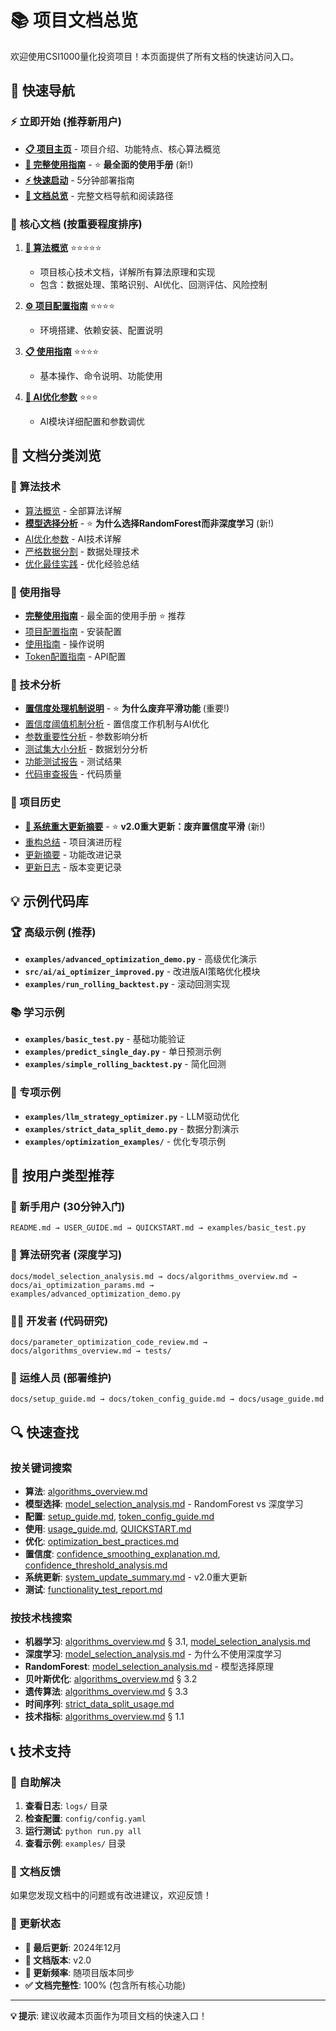 # 📚 项目文档总览

欢迎使用CSI1000量化投资项目！本页面提供了所有文档的快速访问入口。

## 🚀 快速导航

### ⚡ 立即开始 (推荐新用户)
- **[📋 项目主页](README.md)** - 项目介绍、功能特点、核心算法概览
- **[📖 完整使用指南](USER_GUIDE.md)** - ⭐ **最全面的使用手册** (新!)
- **[⚡ 快速启动](QUICKSTART.md)** - 5分钟部署指南
- **[📖 文档总览](DOCS.md)** - 完整文档导航和阅读路径

### 🎯 核心文档 (按重要程度排序)
1. **[🧠 算法概览](docs/algorithms_overview.md)** ⭐⭐⭐⭐⭐
   - 项目核心技术文档，详解所有算法原理和实现
   - 包含：数据处理、策略识别、AI优化、回测评估、风险控制
   
2. **[⚙️ 项目配置指南](docs/setup_guide.md)** ⭐⭐⭐⭐
   - 环境搭建、依赖安装、配置说明
   
3. **[📋 使用指南](docs/usage_guide.md)** ⭐⭐⭐⭐
   - 基本操作、命令说明、功能使用

4. **[🤖 AI优化参数](docs/ai_optimization_params.md)** ⭐⭐⭐
   - AI模块详细配置和参数调优

## 📁 文档分类浏览

### 🎯 算法技术
- [算法概览](docs/algorithms_overview.md) - 全部算法详解
- **[模型选择分析](docs/model_selection_analysis.md)** - ⭐ **为什么选择RandomForest而非深度学习** (新!)
- [AI优化参数](docs/ai_optimization_params.md) - AI技术详解
- [严格数据分割](docs/strict_data_split_usage.md) - 数据处理技术
- [优化最佳实践](docs/optimization_best_practices.md) - 优化经验总结

### 📖 使用指导
- **[完整使用指南](USER_GUIDE.md)** - 最全面的使用手册 ⭐ 推荐
- [项目配置指南](docs/setup_guide.md) - 安装配置
- [使用指南](docs/usage_guide.md) - 操作说明
- [Token配置指南](docs/token_config_guide.md) - API配置

### 🔬 技术分析
- **[置信度处理机制说明](docs/confidence_smoothing_explanation.md)** - ⭐ **为什么废弃平滑功能** (重要!)
- [置信度阈值机制分析](docs/confidence_threshold_analysis.md) - 置信度工作机制与AI优化  
- [参数重要性分析](docs/parameter_importance_analysis.md) - 参数影响分析
- [测试集大小分析](docs/test_set_size_analysis.md) - 数据划分分析
- [功能测试报告](docs/functionality_test_report.md) - 测试结果
- [代码审查报告](docs/parameter_optimization_code_review.md) - 代码质量

### 📝 项目历史
- **[🚨 系统重大更新摘要](docs/system_update_summary.md)** - ⭐ **v2.0重大更新：废弃置信度平滑** (新!)
- [重构总结](docs/refactoring_summary.md) - 项目演进历程
- [更新摘要](UPDATE_SUMMARY.md) - 功能改进记录
- [更新日志](CHANGELOG.md) - 版本变更记录

## 💡 示例代码库

### 🏆 高级示例 (推荐)
- **`examples/advanced_optimization_demo.py`** - 高级优化演示
- **`src/ai/ai_optimizer_improved.py`** - 改进版AI策略优化模块
- **`examples/run_rolling_backtest.py`** - 滚动回测实现

### 📚 学习示例
- **`examples/basic_test.py`** - 基础功能验证
- **`examples/predict_single_day.py`** - 单日预测示例
- **`examples/simple_rolling_backtest.py`** - 简化回测

### 🧪 专项示例
- **`examples/llm_strategy_optimizer.py`** - LLM驱动优化
- **`examples/strict_data_split_demo.py`** - 数据分割演示
- **`examples/optimization_examples/`** - 优化专项示例

## 🎯 按用户类型推荐

### 👶 新手用户 (30分钟入门)
```
README.md → USER_GUIDE.md → QUICKSTART.md → examples/basic_test.py
```

### 🧠 算法研究者 (深度学习)
```
docs/model_selection_analysis.md → docs/algorithms_overview.md → docs/ai_optimization_params.md → examples/advanced_optimization_demo.py
```

### 👨‍💻 开发者 (代码研究)
```
docs/parameter_optimization_code_review.md → docs/algorithms_overview.md → tests/
```

### 🏢 运维人员 (部署维护)
```
docs/setup_guide.md → docs/token_config_guide.md → docs/usage_guide.md
```

## 🔍 快速查找

### 按关键词搜索
- **算法**: [algorithms_overview.md](docs/algorithms_overview.md)
- **模型选择**: [model_selection_analysis.md](docs/model_selection_analysis.md) - RandomForest vs 深度学习
- **配置**: [setup_guide.md](docs/setup_guide.md), [token_config_guide.md](docs/token_config_guide.md)
- **使用**: [usage_guide.md](docs/usage_guide.md), [QUICKSTART.md](QUICKSTART.md)
- **优化**: [optimization_best_practices.md](docs/optimization_best_practices.md)
- **置信度**: [confidence_smoothing_explanation.md](docs/confidence_smoothing_explanation.md), [confidence_threshold_analysis.md](docs/confidence_threshold_analysis.md)
- **系统更新**: [system_update_summary.md](docs/system_update_summary.md) - v2.0重大更新
- **测试**: [functionality_test_report.md](docs/functionality_test_report.md)

### 按技术栈搜索
- **机器学习**: [algorithms_overview.md](docs/algorithms_overview.md) § 3.1, [model_selection_analysis.md](docs/model_selection_analysis.md)
- **深度学习**: [model_selection_analysis.md](docs/model_selection_analysis.md) - 为什么不使用深度学习
- **RandomForest**: [model_selection_analysis.md](docs/model_selection_analysis.md) - 模型选择原理
- **贝叶斯优化**: [algorithms_overview.md](docs/algorithms_overview.md) § 3.2
- **遗传算法**: [algorithms_overview.md](docs/algorithms_overview.md) § 3.3
- **时间序列**: [strict_data_split_usage.md](docs/strict_data_split_usage.md)
- **技术指标**: [algorithms_overview.md](docs/algorithms_overview.md) § 1.1

## 📞 技术支持

### 🔧 自助解决
1. **查看日志**: `logs/` 目录 
2. **检查配置**: `config/config.yaml`
3. **运行测试**: `python run.py all`
4. **查看示例**: `examples/` 目录

### 📖 文档反馈
如果您发现文档中的问题或有改进建议，欢迎反馈！

### 🎯 更新状态
- **📅 最后更新**: 2024年12月
- **📝 文档版本**: v2.0  
- **🔄 更新频率**: 随项目版本同步
- **✅ 文档完整性**: 100% (包含所有核心功能)

---

**💡 提示**: 建议收藏本页面作为项目文档的快速入口！ 